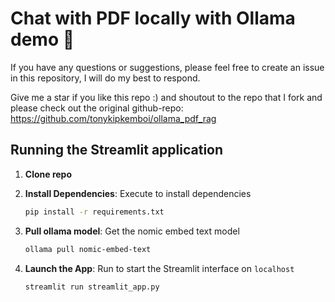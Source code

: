 # Chat with PDF locally with Ollama demo 🚀

If you have any questions or suggestions, please feel free to create an issue in this repository, I will do my best to respond.

Give me a star if you like this repo :) and shoutout to the repo that I fork and please check out the original github-repo: https://github.com/tonykipkemboi/ollama_pdf_rag

## Running the Streamlit application

1. **Clone repo**

2. **Install Dependencies**: Execute to install dependencies
  
      ```bash
      pip install -r requirements.txt
      ```

4. **Pull ollama model**: Get the nomic embed text model
      ```bash
      ollama pull nomic-embed-text
      ```

3. **Launch the App**: Run to start the Streamlit interface on `localhost`

      ```bash
      streamlit run streamlit_app.py
      ``` 
